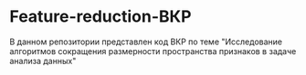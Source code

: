 # Feature-reduction-ВКР
В данном репозитории представлен код ВКР по теме "Исследование алгоритмов сокращения размерности пространства признаков в задаче анализа данных"
